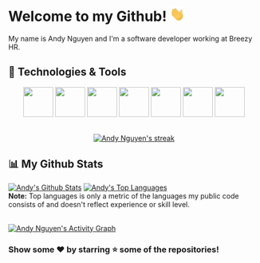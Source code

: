 # Welcome to my Github! <img src="https://raw.githubusercontent.com/andydnguyen/andydnguyen/master/wave.gif" width="30px">

My name is Andy Nguyen and I'm a software developer working at Breezy HR.

## 🔧 Technologies & Tools

<div align="center">
<img src="https://img.icons8.com/color/240/000000/html-5--v1.png" height="60" width="60"/>
<img src="https://img.icons8.com/color/240/000000/css3.png" height="60" width="60"/>
<img src="https://img.icons8.com/color/240/000000/javascript.png" height="60" width="60"/>
<img src="https://cdn.iconscout.com/icon/free/png-512/node-js-1174925.png" height="60" width="60"/>
<img src="https://img.icons8.com/color/240/000000/python.png" height="60" width="60"/>
<img src="https://img.icons8.com/color/240/000000/angularjs.png" height="60" width="60"/>
<img src="https://img.icons8.com/color/240/000000/mysql-logo.png" height="60" width="60"/>
</div>

<br/>

<p align="center">
    <a href="https://github.com/andydnguyen/github-readme-streak-stats">
        <img title="streak stats" alt="Andy Nguyen's streak" src="https://github-readme-streak-stats.herokuapp.com/?user=andydnguyen&theme=black-ice&hide_border=true&stroke=0000&background=060A0CD0"/>
    </a>
</p>

## 📊 My Github Stats

  <a href="https://github.com/andydnguyen/github-readme-stats"><img alt="Andy's Github Stats" src="https://github-readme-stats.vercel.app/api?username=andydnguyen&show_icons=true&count_private=true&theme=react&hide_border=true&bg_color=0D1117" width="40%"/></a>
  <a href="https://github.com/andydnguyen/github-readme-stats"><img alt="Andy's Top Languages" src="https://github-readme-stats.vercel.app/api/top-langs/?username=andydnguyen&langs_count=8&count_private=true&layout=compact&theme=react&hide_border=true&bg_color=0D1117" width="40%" /></a>
  <br/>
  <b>Note:</b> Top languages is only a metric of the languages my public code consists of and doesn't reflect experience or skill level.

<br/>
<a href="https://github.com/andydnguyen/github-readme-activity-graph"><img alt="Andy Nguyen's Activity Graph" src="https://activity-graph.herokuapp.com/graph?username=andydnguyen&bg_color=0D1117&color=5BCDEC&line=5BCDEC&point=FFFFFF&hide_border=true" /></a>

<br/>

### Show some ❤️ by starring ⭐ some of the repositories!
